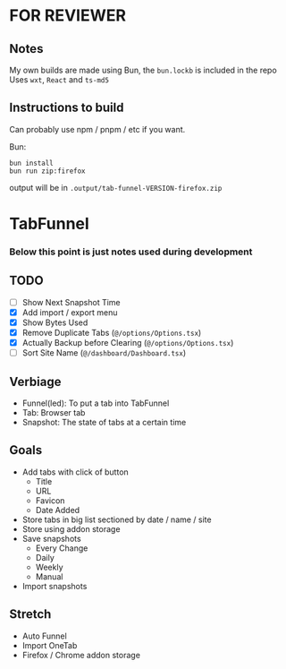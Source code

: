 # FOR REVIEWER

## Notes

My own builds are made using Bun, the `bun.lockb` is included in the repo
Uses `wxt`, `React` and `ts-md5`

## Instructions to build

Can probably use npm / pnpm / etc if you want.

Bun:

```
bun install
bun run zip:firefox
```

output will be in `.output/tab-funnel-VERSION-firefox.zip`

# TabFunnel

### Below this point is just notes used during development

## TODO

- [ ] Show Next Snapshot Time
- [x] Add import / export menu
- [x] Show Bytes Used
- [x] Remove Duplicate Tabs (`@/options/Options.tsx`)
- [x] Actually Backup before Clearing (`@/options/Options.tsx`)
- [ ] Sort Site Name (`@/dashboard/Dashboard.tsx`)

## Verbiage

- Funnel(led): To put a tab into TabFunnel
- Tab: Browser tab
- Snapshot: The state of tabs at a certain time

## Goals

- Add tabs with click of button
  - Title
  - URL
  - Favicon
  - Date Added
- Store tabs in big list sectioned by date / name / site
- Store using addon storage
- Save snapshots
  - Every Change
  - Daily
  - Weekly
  - Manual
- Import snapshots

## Stretch

- Auto Funnel
- Import OneTab
- Firefox / Chrome addon storage
